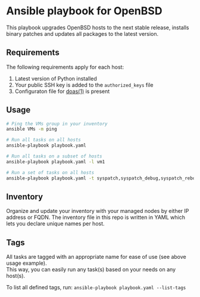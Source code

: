 # Ansible playbook for OpenBSD

This playbook upgrades OpenBSD hosts to the next stable release, installs binary
patches and updates all packages to the latest version. 

## Requirements
The following requirements apply for each host:
1. Latest version of Python installed
2. Your public SSH key is added to the `authorized_keys` file
3. Configuraton file for [doas(1)](https://man.openbsd.org/doas) is present

## Usage
```sh
# Ping the VMs group in your inventory
ansible VMs -m ping

# Run all tasks on all hosts
ansible-playbook playbook.yaml

# Run all tasks on a subset of hosts
ansible-playbook playbook.yaml -l vm1

# Run a set of tasks on all hosts
ansible-playbook playbook.yaml -t syspatch,syspatch_debug,syspatch_reboot
```

## Inventory
Organize and update your inventory with your managed nodes by either IP address or FQDN. 
The inventory file in this repo is written in YAML which lets you declare unique names per host.

## Tags
All tasks are tagged with an appropriate name for ease of use (see above usage example).\
This way, you can easily run any task(s) based on your needs on any host(s).

To list all defined tags, run: `ansible-playbook playbook.yaml --list-tags`
